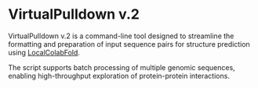 # **VirtualPulldown v.2**

VirtualPulldown v.2 is a command-line tool designed to streamline the formatting and preparation of input sequence pairs for structure prediction using [LocalColabFold](https://github.com/YoshitakaMo/localcolabfold).

The script supports batch processing of multiple genomic sequences, enabling high-throughput exploration of protein-protein interactions.
